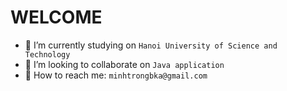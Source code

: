 # WELCOME 

- 🔭 I’m currently studying on `Hanoi University of Science and Technology`
- 👯 I’m looking to collaborate on `Java application`
- 💬 How to reach me: ```minhtrongbka@gmail.com```
